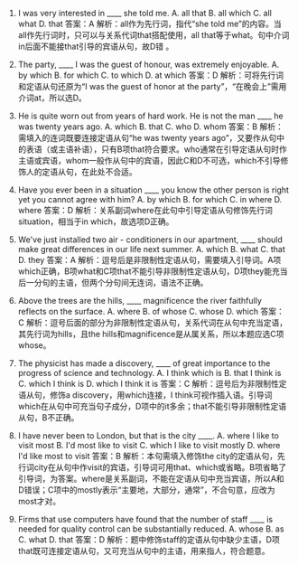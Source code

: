 1. I was very interested in ____ she told me.
A. all that
B. all which
C. all what
D. that
答案：A
解析：all作为先行词，指代“she told me”的内容。当all作先行词时，只可以与关系代词that搭配使用，all that等于what。句中介词in后面不能接that引导的宾语从句，故D错 。

2. The party, ____ I was the guest of honour, was extremely enjoyable.
A. by which
B. for which
C. to which
D. at which
答案：D
解析：可将先行词和定语从句还原为“I was the guest of honor at the party”，“在晚会上”需用介词at，所以选D。

3. He is quite worn out from years of hard work. He is not the man ____ he was twenty years ago.
A. which
B. that
C. who
D. whom
答案：B
解析：需填入的连词既要连接定语从句“he was twenty years ago”，又要作从句中的表语（或主语补语），只有B项that符合要求。who通常在引导定语从句时作主语或宾语，whom一般作从句中的宾语，因此C和D不可选，which不引导修饰人的定语从句，在此处不合适。

4. Have you ever been in a situation ____ you know the other person is right yet you cannot agree with him?
A. by which
B. for which
C. in where
D. where
答案：D
解析：关系副词where在此句中引导定语从句修饰先行词situation，相当于in which，故选项D正确。

5. We've just installed two air - conditioners in our apartment, ____ should make great differences in our life next summer.
A. which
B. what
C. that
D. they
答案：A
解析：逗号后是非限制性定语从句，需要填入引导词。A项which正确，B项what和C项that不能引导非限制性定语从句，D项they能充当后一分句的主语，但两个分句间无连词，语法不正确。

6. Above the trees are the hills, ____ magnificence the river faithfully reflects on the surface.
A. where
B. of whose
C. whose
D. which
答案：C
解析：逗号后面的部分为非限制性定语从句，关系代词在从句中充当定语，其先行词为hills，且the hills和magnificence是从属关系，所以本题应选C项whose。

7. The physicist has made a discovery, ____ of great importance to the progress of science and technology.
A. I think which is
B. that I think is
C. which I think is
D. which I think it is
答案：C
解析：逗号后为非限制性定语从句，修饰a discovery，用which连接，I think可视作插入语。引导词which在从句中可充当句子成分，D项中的it多余；that不能引导非限制性定语从句，B不正确。

8. I have never been to London, but that is the city ____.
A. where I like to visit most
B. I'd most like to visit
C. which I like to visit mostly
D. where I'd like most to visit
答案：B
解析：本句需填入修饰the city的定语从句，先行词city在从句中作visit的宾语，引导词可用that、which或省略。B项省略了引导词，为答案。where是关系副词，不能在定语从句中充当宾语，所以A和D错误；C项中的mostly表示“主要地，大部分，通常”，不合句意，应改为most才对。

9. Firms that use computers have found that the number of staff ____ is needed for quality control can be substantially reduced.
A. whose
B. as
C. what
D. that
答案：D
解析：题中修饰staff的定语从句中缺少主语，D项that既可连接定语从句，又可充当从句中的主语，用来指人，符合题意。 